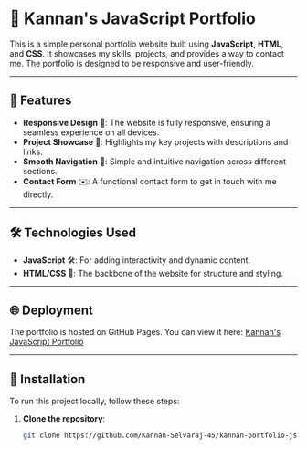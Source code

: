 
# 🎨 Kannan's JavaScript Portfolio

This is a simple personal portfolio website built using **JavaScript**, **HTML**, and **CSS**. It showcases my skills, projects, and provides a way to contact me. The portfolio is designed to be responsive and user-friendly.

---

## 🚀 Features

- **Responsive Design** 📱: The website is fully responsive, ensuring a seamless experience on all devices.
- **Project Showcase** 🎯: Highlights my key projects with descriptions and links.
- **Smooth Navigation** 🧭: Simple and intuitive navigation across different sections.
- **Contact Form** ✉️: A functional contact form to get in touch with me directly.

---

## 🛠️ Technologies Used

- **JavaScript** 🛠️: For adding interactivity and dynamic content.
- **HTML/CSS** 🎨: The backbone of the website for structure and styling.

---

## 🌐 Deployment

The portfolio is hosted on GitHub Pages. You can view it here: [Kannan's JavaScript Portfolio](https://kannan-selvaraj-45.github.io/kannan-portfolio-js/)

---

## 🛴 Installation

To run this project locally, follow these steps:

1. **Clone the repository**:
   ```bash
   git clone https://github.com/Kannan-Selvaraj-45/kannan-portfolio-js.git
